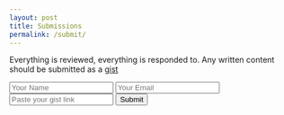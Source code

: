 ```yaml
---
layout: post
title: Submissions
permalink: /submit/
---
```


Everything is reviewed, everything is responded to.
Any written content should be submitted as a <a target="_blank" href="http://gist.github.com">gist</a>

<form accept-charset="UTF-8" action="https://formkeep.com/f/bd263b1fa349" method="POST">
  <input type="hidden" name="utf8" value="✓">
  <input type="text" required="required" name="full_name" placeholder="Your Name">
  <input type="email" required="required" name="email" placeholder="Your Email">
  <input type="text" required="required" name="gist" placeholder="Paste your gist link">
  <button type="submit">Submit</button>
</form>